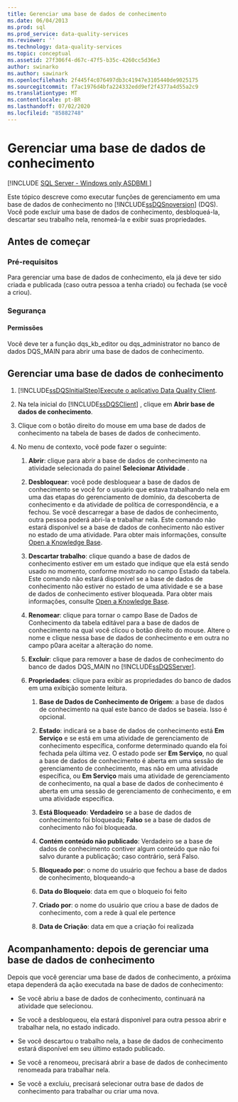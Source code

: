 ```yaml
---
title: Gerenciar uma base de dados de conhecimento
ms.date: 06/04/2013
ms.prod: sql
ms.prod_service: data-quality-services
ms.reviewer: ''
ms.technology: data-quality-services
ms.topic: conceptual
ms.assetid: 27f306f4-d67c-47f5-b35c-4260cc5d36e3
author: swinarko
ms.author: sawinark
ms.openlocfilehash: 2f445f4c076497db3c41947e3105440de9025175
ms.sourcegitcommit: f7ac1976d4bfa224332edd9ef2f4377a4d55a2c9
ms.translationtype: MT
ms.contentlocale: pt-BR
ms.lasthandoff: 07/02/2020
ms.locfileid: "85882748"
---
```

# <a name="manage-a-knowledge-base"></a>Gerenciar uma base de dados de conhecimento

[!INCLUDE [SQL Server - Windows only ASDBMI  ](../includes/applies-to-version/sqlserver.md)]

  Este tópico descreve como executar funções de gerenciamento em uma base de dados de conhecimento no [!INCLUDE[ssDQSnoversion](../includes/ssdqsnoversion-md.md)] (DQS). Você pode excluir uma base de dados de conhecimento, desbloqueá-la, descartar seu trabalho nela, renomeá-la e exibir suas propriedades.  
  
##  <a name="before-you-begin"></a><a name="BeforeYouBegin"></a> Antes de começar  
  
###  <a name="prerequisites"></a><a name="Prerequisites"></a> Pré-requisitos  
 Para gerenciar uma base de dados de conhecimento, ela já deve ter sido criada e publicada (caso outra pessoa a tenha criado) ou fechada (se você a criou).  
  
###  <a name="security"></a><a name="Security"></a> Segurança  
  
####  <a name="permissions"></a><a name="Permissions"></a> Permissões  
 Você deve ter a função dqs_kb_editor ou dqs_administrator no banco de dados DQS_MAIN para abrir uma base de dados de conhecimento.  
  
##  <a name="manage-a-knowledge-base"></a><a name="Manage"></a>Gerenciar uma base de dados de conhecimento  
  
1.  [!INCLUDE[ssDQSInitialStep](../includes/ssdqsinitialstep-md.md)][Execute o aplicativo Data Quality Client](../data-quality-services/run-the-data-quality-client-application.md).  
  
2.  Na tela inicial do [!INCLUDE[ssDQSClient](../includes/ssdqsclient-md.md)] , clique em **Abrir base de dados de conhecimento**.  
  
3.  Clique com o botão direito do mouse em uma base de dados de conhecimento na tabela de bases de dados de conhecimento.  
  
4.  No menu de contexto, você pode fazer o seguinte:  
  
    1.  **Abrir**: clique para abrir a base de dados de conhecimento na atividade selecionada do painel **Selecionar Atividade** .  
  
    2.  **Desbloquear**: você pode desbloquear a base de dados de conhecimento se você for o usuário que estava trabalhando nela em uma das etapas do gerenciamento de domínio, da descoberta de conhecimento e da atividade de política de correspondência, e a fechou. Se você descarregar a base de dados de conhecimento, outra pessoa poderá abri-la e trabalhar nela. Este comando não estará disponível se a base de dados de conhecimento não estiver no estado de uma atividade. Para obter mais informações, consulte [Open a Knowledge Base](../data-quality-services/open-a-knowledge-base.md).  
  
    3.  **Descartar trabalho**: clique quando a base de dados de conhecimento estiver em um estado que indique que ela está sendo usado no momento, conforme mostrado no campo Estado da tabela. Este comando não estará disponível se a base de dados de conhecimento não estiver no estado de uma atividade e se a base de dados de conhecimento estiver bloqueada. Para obter mais informações, consulte [Open a Knowledge Base](../data-quality-services/open-a-knowledge-base.md).  
  
    4.  **Renomear**: clique para tornar o campo Base de Dados de Conhecimento da tabela editável para a base de dados de conhecimento na qual você clicou o botão direito do mouse. Altere o nome e clique nessa base de dados de conhecimento e em outra no campo p0ara aceitar a alteração do nome.  
  
    5.  **Excluir**: clique para remover a base de dados de conhecimento do banco de dados DQS_MAIN no [!INCLUDE[ssDQSServer](../includes/ssdqsserver-md.md)].  
  
    6.  **Propriedades**: clique para exibir as propriedades do banco de dados em uma exibição somente leitura.  
  
        1.  **Base de Dados de Conhecimento de Origem**: a base de dados de conhecimento na qual este banco de dados se baseia. Isso é opcional.  
  
        2.  **Estado**: indicará se a base de dados de conhecimento está **Em Serviço** e se está em uma atividade de gerenciamento de conhecimento específica, conforme determinado quando ela foi fechada pela última vez. O estado pode ser **Em Serviço**, no qual a base de dados de conhecimento é aberta em uma sessão de gerenciamento de conhecimento, mas não em uma atividade específica, ou **Em Serviço** mais uma atividade de gerenciamento de conhecimento, na qual a base de dados de conhecimento é aberta em uma sessão de gerenciamento de conhecimento, e em uma atividade específica.  
  
        3.  **Está Bloqueado**: **Verdadeiro** se a base de dados de conhecimento foi bloqueada; **Falso** se a base de dados de conhecimento não foi bloqueada.  
  
        4.  **Contém conteúdo não publicado**: Verdadeiro se a base de dados de conhecimento contiver algum conteúdo que não foi salvo durante a publicação; caso contrário, será Falso.  
  
        5.  **Bloqueado por**: o nome do usuário que fechou a base de dados de conhecimento, bloqueando-a  
  
        6.  **Data do Bloqueio**: data em que o bloqueio foi feito  
  
        7.  **Criado por**: o nome do usuário que criou a base de dados de conhecimento, com a rede à qual ele pertence  
  
        8.  **Data de Criação**: data em que a criação foi realizada  
  
##  <a name="follow-up-after-managing-a-knowledge-base"></a><a name="FollowUp"></a>Acompanhamento: depois de gerenciar uma base de dados de conhecimento  
 Depois que você gerenciar uma base de dados de conhecimento, a próxima etapa dependerá da ação executada na base de dados de conhecimento:  
  
-   Se você abriu a base de dados de conhecimento, continuará na atividade que selecionou.  
  
-   Se você a desbloqueou, ela estará disponível para outra pessoa abrir e trabalhar nela, no estado indicado.  
  
-   Se você descartou o trabalho nela, a base de dados de conhecimento estará disponível em seu último estado publicado.  
  
-   Se você a renomeou, precisará abrir a base de dados de conhecimento renomeada para trabalhar nela.  
  
-   Se você a excluiu, precisará selecionar outra base de dados de conhecimento para trabalhar ou criar uma nova.  
  
  
